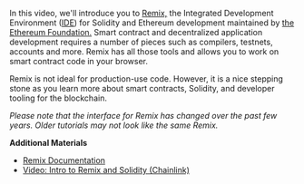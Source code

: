 In this video, we'll introduce you to [Remix,](https://remix.ethereum.org/) the Integrated Development Environment ([IDE](https://www.redhat.com/en/topics/middleware/what-is-ide)) for Solidity and Ethereum development maintained by [the Ethereum Foundation.](https://ethereum.org/en/) Smart contract and decentralized application development requires a number of pieces such as compilers, testnets, accounts and more. Remix has all those tools and allows you to work on smart contract code in your browser.

Remix is not ideal for production-use code. However, it is a nice stepping stone as you learn more about smart contracts, Solidity, and developer tooling for the blockchain.

*Please note that the interface for Remix has changed over the past few years. Older tutorials may not look like the same Remix.*

**Additional Materials**

- [Remix Documentation](https://remix-ide.readthedocs.io/en/latest/)
- [Video: Intro to Remix and Solidity (Chainlink)](https://www.youtube.com/watch?v=JWJWT9cwFbo)
